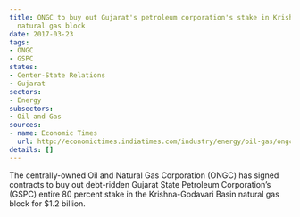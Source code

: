 ```yaml
---
title: ONGC to buy out Gujarat's petroleum corporation's stake in Krishna-Godavari
  natural gas block
date: 2017-03-23
tags:
- ONGC
- GSPC
states:
- Center-State Relations
- Gujarat
sectors:
- Energy
subsectors:
- Oil and Gas
sources:
- name: Economic Times
  url: http://economictimes.indiatimes.com/industry/energy/oil-gas/ongc-signs-pact-to-buy-out-gspcs-kg-block-stake-for-1-2-billion/articleshow/57714475.cms
details: []
---
```


The centrally-owned Oil and Natural Gas Corporation (ONGC) has signed contracts to buy out debt-ridden Gujarat State Petroleum Corporation’s (GSPC) entire 80 percent stake in the Krishna-Godavari Basin natural gas block for $1.2 billion.
